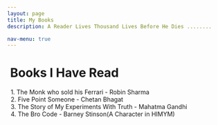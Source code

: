 ```yaml
---
layout: page
title: My Books
description: A Reader Lives Thousand Lives Before He Dies ........

nav-menu: true
---
```


# &nbsp;Books I Have Read

&nbsp;&nbsp;1. The Monk who sold his Ferrari - Robin Sharma   
&nbsp;&nbsp;2. Five Point Someone - Chetan Bhagat   
&nbsp;&nbsp;3. The Story of My Experiments With Truth - Mahatma Gandhi   
&nbsp;&nbsp;4. The Bro Code - Barney Stinson(A Character in HIMYM)  

